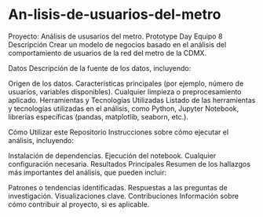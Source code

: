 # An-lisis-de-usuarios-del-metro
Proyecto: Análisis de ususarios del metro. Prototype Day Equipo 8
Descripción
Crear un modelo de negocios basado en el análisis del comportamiento de usuarios de la red del metro de la CDMX.

Datos
Descripción de la fuente de los datos, incluyendo:

Origen de los datos.
Características principales (por ejemplo, número de usuarios, variables disponibles).
Cualquier limpieza o preprocesamiento aplicado.
Herramientas y Tecnologías Utilizadas
Listado de las herramientas y tecnologías utilizadas en el análisis, como Python, Jupyter Notebook, librerías específicas (pandas, matplotlib, seaborn, etc.).

Cómo Utilizar este Repositorio
Instrucciones sobre cómo ejecutar el análisis, incluyendo:

Instalación de dependencias.
Ejecución del notebook.
Cualquier configuración necesaria.
Resultados Principales
Resumen de los hallazgos más importantes del análisis, que pueden incluir:

Patrones o tendencias identificadas.
Respuestas a las preguntas de investigación.
Visualizaciones clave.
Contribuciones
Información sobre cómo contribuir al proyecto, si es aplicable.
